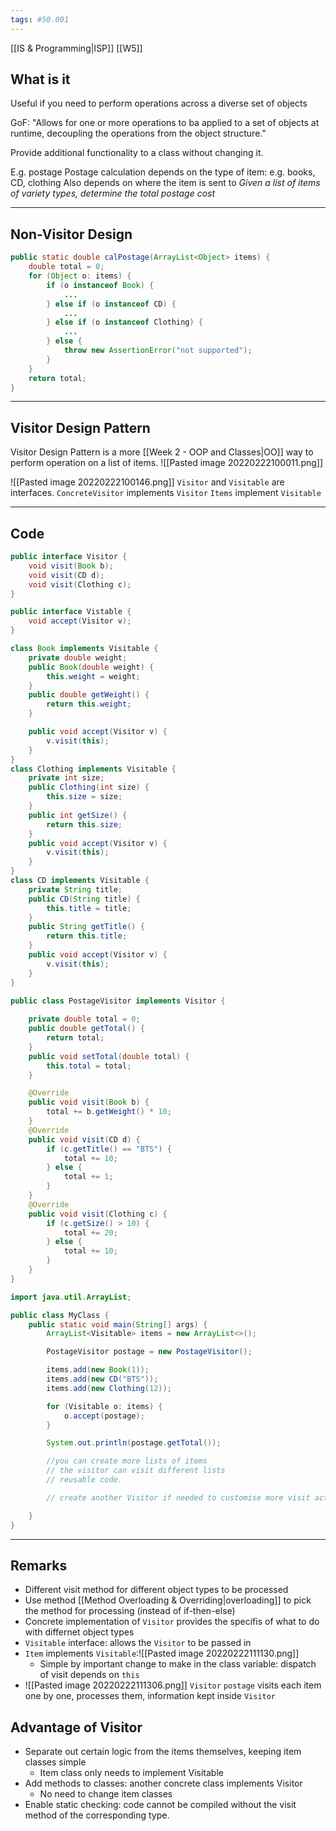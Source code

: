 ```yaml
---
tags: #50.001
---
```

[[IS & Programming|ISP]]
[[W5]]


## What is it
Useful if you need to perform operations across a diverse set of objects

GoF: "Allows for one or more operations to ba applied to a set of objects at runtime, decoupling the operations from the object structure."

Provide additional functionality to a class without changing it.

E.g. postage
Postage calculation depends on the type of item: e.g. books, CD, clothing
Also depends on where the item is sent to
*Given a list of items of variety types, determine the total postage cost*

***
## Non-Visitor Design
```java
public static double calPostage(ArrayList<Object> items) {
	double total = 0;
	for (Object o: items) {
		if (o instanceof Book) {
			...
		} else if (o instanceof CD) {
			...
		} else if (o instanceof Clothing) {
			...
		} else {
			throw new AssertionError("not supported");
		}
	}
	return total;
}
```
***
## Visitor Design Pattern
Visitor Design Pattern is a more [[Week 2 - OOP and Classes|OO]] way to perform operation on a list of items.
![[Pasted image 20220222100011.png]]

![[Pasted image 20220222100146.png]]
`Visitor` and `Visitable` are interfaces.
`ConcreteVisitor` implements `Visitor`
`Items` implement `Visitable`
***
## Code
```java
public interface Visitor {
	void visit(Book b);
	void visit(CD d);
	void visit(Clothing c);
}
```
```java
public interface Vistable {
	void accept(Visitor v);
}
```

```java
class Book implements Visitable {
	private double weight;
	public Book(double weight) {
		this.weight = weight;
	}
	public double getWeight() {
		return this.weight;
	}

	public void accept(Visitor v) {
		v.visit(this);
	}
}
class Clothing implements Visitable {
	private int size;
	public Clothing(int size) {
		this.size = size;
	}
	public int getSize() {
		return this.size;
	}
	public void accept(Visitor v) {
		v.visit(this);
	}
}
class CD implements Visitable {
	private String title;
	public CD(String title) {
		this.title = title;
	}
	public String getTitle() {
		return this.title;
	}
	public void accept(Visitor v) {
		v.visit(this);
	}
}
```

```java
public class PostageVisitor implements Visitor {
		
	private double total = 0;
	public double getTotal() {
		return total;
	}
	public void setTotal(double total) {
		this.total = total;
	}

	@Override
	public void visit(Book b) {
		total += b.getWeight() * 10;
	}
	@Override
	public void visit(CD d) {
		if (c.getTitle() == "BTS") {
			total += 10;
		} else {
			total += 1;
		}
	}
	@Override
	public void visit(Clothing c) {
		if (c.getSize() > 10) {
			total += 20;
		} else {
			total += 10;
		}
	}
}
```

```java
import java.util.ArrayList;

public class MyClass {
	public static void main(String[] args) {
		ArrayList<Visitable> items = new ArrayList<>();

		PostageVisitor postage = new PostageVisitor();

		items.add(new Book(1));
		items.add(new CD("BTS"));
		items.add(new Clothing(12));

		for (Visitable o: items) {
			o.accept(postage);
		}

		System.out.println(postage.getTotal());

		//you can create more lists of items
		// the visitor can visit different lists
		// reusable code.

		// create another Visitor if needed to customise more visit actions

	}
}
```
***
## Remarks
- Different visit method for different object types to be processed
- Use method [[Method Overloading & Overriding|overloading]] to pick the method for processing (instead of if-then-else)
- Concrete implementation of `Visitor` provides the specifis of what to do with differnet object types
- `Visitable` interface: allows the `Visitor` to be passed in
- `Item` implements `Visitable`:![[Pasted image 20220222111130.png]]
	- Simple by important change to make in the class variable: dispatch of visit depends on `this`
- ![[Pasted image 20220222111306.png]] `Visitor` `postage` visits each item one by one, processes them, information kept inside `Visitor`


## Advantage of Visitor
- Separate out certain logic from the items themselves, keeping item classes simple
	- Item class only needs to implement Visitable
- Add methods to classes: another concrete class implements Visitor
	- No need to change item classes
- Enable static checking: code cannot be compiled without the visit method of the corresponding type.